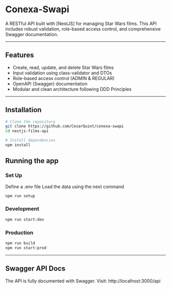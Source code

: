 # Conexa-Swapi

A RESTful API built with [NestJS] for managing Star Wars films. This API includes robust validation, role-based access control, and comprehensive Swagger documentation.

---

## Features

- Create, read, update, and delete Star Wars films
- Input validation using class-validator and DTOs
- Role-based access control (ADMIN & REGULAR)
- OpenAPI (Swagger) documentation
- Modular and clean architecture following DDD Principles

---

## Installation

```bash
# Clone the repository
git clone https://github.com/CesarQuint/conexa-swapi
cd nestjs-films-api

# Install dependencies
npm install
```

## Running the app

### Set Up

Define a .env file
Load the data using the next command

```bash
npm run setup
```

### Development

```bash
npm run start:dev
```

### Production

```bash
npm run build
npm run start:prod
```

---

## Swagger API Docs

The API is fully documented with Swagger.
Visit: http://localhost:3000/api
